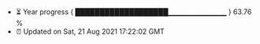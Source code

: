 - ⏳ Year progress { ███████████████████▁▁▁▁▁▁▁▁▁▁▁ } 63.76 %
- ⏰ Updated on Sat, 21 Aug 2021 17:22:02 GMT

